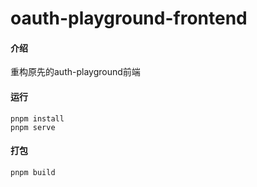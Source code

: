 # oauth-playground-frontend

#### 介绍
重构原先的auth-playground前端

#### 运行
```
pnpm install
pnpm serve
```

#### 打包
```
pnpm build
```
